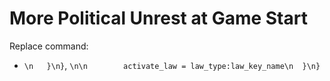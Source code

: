 # More Political Unrest at Game Start

Replace command:

* `\n	}\n}`, `\n\n		activate_law = law_type:law_key_name\n	}\n}`
